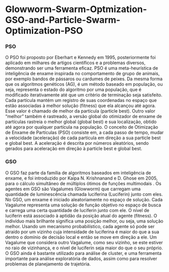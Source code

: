 # Glowworm-Swarm-Optmization-GSO-and-Particle-Swarm-Optimization-PSO

### PSO

O PSO foi proposto por Eberhart e Kennedy em 1995, posteriormente foi aplicado em milhares de artigos científicos e a problemas diversos, demonstrando ser uma ferramenta eficaz.
PSO é uma meta-heurística de inteligência de enxame inspirada no comportamento de grupo de animais, por exemplo bandos de pássaros ou cardumes de peixes. Da mesma forma que os algoritmos genéticos (AG), é um método baseado em população, ou seja, representa o estado do algoritmo por uma população, que é modificado iterativamente até que um critério de terminação seja satisfeito. 
Cada partícula mantém um registro de suas coordenadas no espaço que estão associadas à melhor solução (fitness) que ela alcançou até agora. Esse valor é chamado de melhor da partícula (particle best). Outro valor “melhor” também é rastreado, a versão global do otimizador de enxame de partículas rastreia o melhor global (global best) e sua localização, obtido até agora por qualquer partícula na população.
O conceito de Otimização de Enxame de Partículas (PSO) consiste em, a cada passo de tempo, mudar a velocidade (aceleração) de cada partícula em direção a sua particle best e global best. A aceleração é descrita por números aleatórios, sendo gerados para aceleração em direção à particle best e global best.


### GSO

O GSO faz parte da família de algoritmos baseados em inteligência de enxame, e foi introduzido por Kaipa N. Krishnanand e D. Ghose em 2005, para o cálculo simultâneo de múltiplos ótimos de funções multimodais .
Os agentes em GSO são Vagalumes (Glowworm) que carregam uma quantidade de luminescência chamada luciferina (Luciferin) junto com eles.
No GSO, um enxame é iniciado aleatoriamente no espaço de solução. Cada Vagalume representa uma solução de função objetivo no espaço de busca e carrega uma certa quantidade de luciferin junto com ele. O nível de luciferin está associado à aptidão da posição atual do agente (fitness). O indivíduo mais brilhante significa uma posição melhor, ou seja, uma solução melhor.
Usando um mecanismo probabilístico, cada agente só pode ser atraído por um vizinho cuja intensidade de luciferina é maior do que a sua dentro o domínio de decisão local e então se move em direção a ele.
Um Vagalume que considera outro Vagalume, como seu vizinho, se este estiver no raio de vizinhança, e o nível de luciferin seja maior do que o seu próprio.
O GSO ainda é bastante utilizado para análise de cluster, e uma ferramenta importante para análise exploratória de dados, assim como para resolver problemas de planejamento de trajetória.
